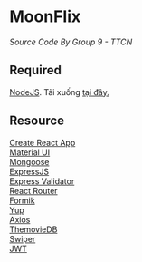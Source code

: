 # MoonFlix
*Source Code By Group 9 - TTCN*

## Required
[NodeJS](https://nodejs.org/). Tải xuống [tại đây.](https://nodejs.org/en/download)

## Resource
[Create React App](https://create-react-app.dev/)<br/>
[Material UI](https://mui.com/material-ui/)<br/>
[Mongoose](https://mongoosejs.com/)<br/>
[ExpressJS](https://expressjs.com/)<br/>
[Express Validator](https://express-validator.github.io/docs/)<br/>
[React Router](https://reactrouter.com/)<br/>
[Formik](https://formik.org/)<br/>
[Yup](https://github.com/jquense/yup)<br/>
[Axios](https://axios-http.com/)<br/>
[ThemovieDB](https://www.themoviedb.org)<br/>
[Swiper](https://swiperjs.com/)<br/>
[JWT](https://github.com/auth0/node-jsonwebtoken)
